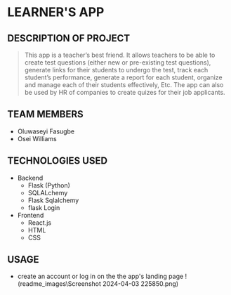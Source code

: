 # LEARNER'S APP

## DESCRIPTION OF PROJECT

> This app is a teacher’s best friend. It allows teachers to be able to create test questions (either new or pre-existing test questions), generate links for their students to undergo the test, track each student’s performance, generate a report for each student, organize and manage each of their students effectively, Etc. The app can also be used by HR of companies to create quizes for their job applicants.


## TEAM MEMBERS
- Oluwaseyi Fasugbe
- Osei Williams

## TECHNOLOGIES USED
- Backend
   - Flask (Python)
   - SQLALchemy
   - Flask Sqlalchemy
   - flask Login
- Frontend
   - React.js
   - HTML
   - CSS

## USAGE
- create an account or log in on the the app's landing page
!(readme_images\Screenshot 2024-04-03 225850.png)



